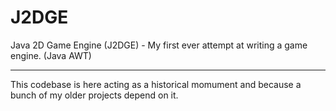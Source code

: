 # J2DGE
Java 2D Game Engine (J2DGE) - My first ever attempt at writing a game engine. (Java AWT)

---

This codebase is here acting as a historical momument and because a bunch of my older projects depend on it.